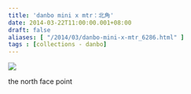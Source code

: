 ```yaml
---
title: 'danbo mini x mtr：北角'
date: 2014-03-22T11:00:00.001+08:00
draft: false
aliases: [ "/2014/03/danbo-mini-x-mtr_6286.html" ]
tags : [collections - danbo]
---
```


[![](https://3.bp.blogspot.com/-Bn10vUFq9TQ/XDC0tNisB8I/AAAAAAAAESg/pq_BVMSwNmwJlej_CpWUTtpZuEe4tm-RACLcBGAs/s640/87.jpg)](https://3.bp.blogspot.com/-Bn10vUFq9TQ/XDC0tNisB8I/AAAAAAAAESg/pq_BVMSwNmwJlej_CpWUTtpZuEe4tm-RACLcBGAs/s1600/87.jpg)

the north face point